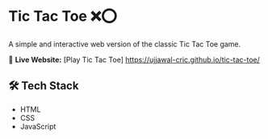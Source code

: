 # Tic Tac Toe ❌⭕

A simple and interactive web version of the classic Tic Tac Toe game.

🔗 **Live Website:** [Play Tic Tac Toe] https://ujjawal-cric.github.io/tic-tac-toe/

## 🛠️ Tech Stack
- HTML
- CSS
- JavaScript
